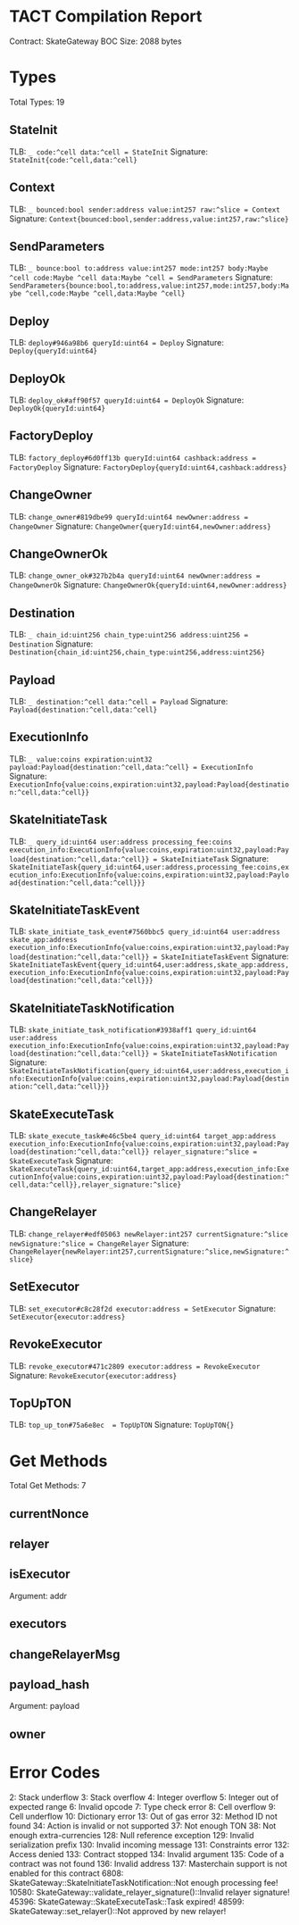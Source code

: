 # TACT Compilation Report
Contract: SkateGateway
BOC Size: 2088 bytes

# Types
Total Types: 19

## StateInit
TLB: `_ code:^cell data:^cell = StateInit`
Signature: `StateInit{code:^cell,data:^cell}`

## Context
TLB: `_ bounced:bool sender:address value:int257 raw:^slice = Context`
Signature: `Context{bounced:bool,sender:address,value:int257,raw:^slice}`

## SendParameters
TLB: `_ bounce:bool to:address value:int257 mode:int257 body:Maybe ^cell code:Maybe ^cell data:Maybe ^cell = SendParameters`
Signature: `SendParameters{bounce:bool,to:address,value:int257,mode:int257,body:Maybe ^cell,code:Maybe ^cell,data:Maybe ^cell}`

## Deploy
TLB: `deploy#946a98b6 queryId:uint64 = Deploy`
Signature: `Deploy{queryId:uint64}`

## DeployOk
TLB: `deploy_ok#aff90f57 queryId:uint64 = DeployOk`
Signature: `DeployOk{queryId:uint64}`

## FactoryDeploy
TLB: `factory_deploy#6d0ff13b queryId:uint64 cashback:address = FactoryDeploy`
Signature: `FactoryDeploy{queryId:uint64,cashback:address}`

## ChangeOwner
TLB: `change_owner#819dbe99 queryId:uint64 newOwner:address = ChangeOwner`
Signature: `ChangeOwner{queryId:uint64,newOwner:address}`

## ChangeOwnerOk
TLB: `change_owner_ok#327b2b4a queryId:uint64 newOwner:address = ChangeOwnerOk`
Signature: `ChangeOwnerOk{queryId:uint64,newOwner:address}`

## Destination
TLB: `_ chain_id:uint256 chain_type:uint256 address:uint256 = Destination`
Signature: `Destination{chain_id:uint256,chain_type:uint256,address:uint256}`

## Payload
TLB: `_ destination:^cell data:^cell = Payload`
Signature: `Payload{destination:^cell,data:^cell}`

## ExecutionInfo
TLB: `_ value:coins expiration:uint32 payload:Payload{destination:^cell,data:^cell} = ExecutionInfo`
Signature: `ExecutionInfo{value:coins,expiration:uint32,payload:Payload{destination:^cell,data:^cell}}`

## SkateInitiateTask
TLB: `_ query_id:uint64 user:address processing_fee:coins execution_info:ExecutionInfo{value:coins,expiration:uint32,payload:Payload{destination:^cell,data:^cell}} = SkateInitiateTask`
Signature: `SkateInitiateTask{query_id:uint64,user:address,processing_fee:coins,execution_info:ExecutionInfo{value:coins,expiration:uint32,payload:Payload{destination:^cell,data:^cell}}}`

## SkateInitiateTaskEvent
TLB: `skate_initiate_task_event#7560bbc5 query_id:uint64 user:address skate_app:address execution_info:ExecutionInfo{value:coins,expiration:uint32,payload:Payload{destination:^cell,data:^cell}} = SkateInitiateTaskEvent`
Signature: `SkateInitiateTaskEvent{query_id:uint64,user:address,skate_app:address,execution_info:ExecutionInfo{value:coins,expiration:uint32,payload:Payload{destination:^cell,data:^cell}}}`

## SkateInitiateTaskNotification
TLB: `skate_initiate_task_notification#3938aff1 query_id:uint64 user:address execution_info:ExecutionInfo{value:coins,expiration:uint32,payload:Payload{destination:^cell,data:^cell}} = SkateInitiateTaskNotification`
Signature: `SkateInitiateTaskNotification{query_id:uint64,user:address,execution_info:ExecutionInfo{value:coins,expiration:uint32,payload:Payload{destination:^cell,data:^cell}}}`

## SkateExecuteTask
TLB: `skate_execute_task#e46c5be4 query_id:uint64 target_app:address execution_info:ExecutionInfo{value:coins,expiration:uint32,payload:Payload{destination:^cell,data:^cell}} relayer_signature:^slice = SkateExecuteTask`
Signature: `SkateExecuteTask{query_id:uint64,target_app:address,execution_info:ExecutionInfo{value:coins,expiration:uint32,payload:Payload{destination:^cell,data:^cell}},relayer_signature:^slice}`

## ChangeRelayer
TLB: `change_relayer#edf05063 newRelayer:int257 currentSignature:^slice newSignature:^slice = ChangeRelayer`
Signature: `ChangeRelayer{newRelayer:int257,currentSignature:^slice,newSignature:^slice}`

## SetExecutor
TLB: `set_executor#c8c28f2d executor:address = SetExecutor`
Signature: `SetExecutor{executor:address}`

## RevokeExecutor
TLB: `revoke_executor#471c2809 executor:address = RevokeExecutor`
Signature: `RevokeExecutor{executor:address}`

## TopUpTON
TLB: `top_up_ton#75a6e8ec  = TopUpTON`
Signature: `TopUpTON{}`

# Get Methods
Total Get Methods: 7

## currentNonce

## relayer

## isExecutor
Argument: addr

## executors

## changeRelayerMsg

## payload_hash
Argument: payload

## owner

# Error Codes
2: Stack underflow
3: Stack overflow
4: Integer overflow
5: Integer out of expected range
6: Invalid opcode
7: Type check error
8: Cell overflow
9: Cell underflow
10: Dictionary error
13: Out of gas error
32: Method ID not found
34: Action is invalid or not supported
37: Not enough TON
38: Not enough extra-currencies
128: Null reference exception
129: Invalid serialization prefix
130: Invalid incoming message
131: Constraints error
132: Access denied
133: Contract stopped
134: Invalid argument
135: Code of a contract was not found
136: Invalid address
137: Masterchain support is not enabled for this contract
6808: SkateGateway::SkateInitiateTaskNotification::Not enough processing fee!
10580: SkateGateway::validate_relayer_signature()::Invalid relayer signature!
45396: SkateGateway::SkateExecuteTask::Task expired!
48599: SkateGateway::set_relayer()::Not approved by new relayer!